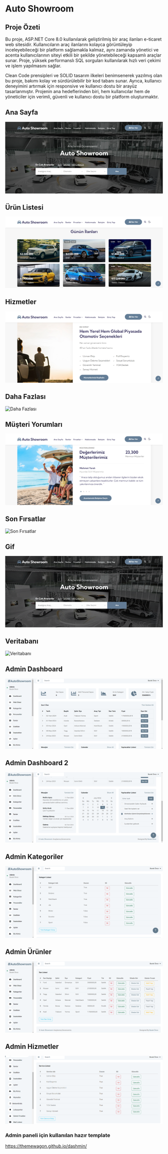 # Auto Showroom

## Proje Özeti

Bu proje, ASP.NET Core 8.0 kullanılarak geliştirilmiş bir araç ilanları e-ticaret web sitesidir. Kullanıcıların araç ilanlarını kolayca görüntüleyip inceleyebileceği bir platform sağlamakla kalmaz, aynı zamanda yönetici ve acenta kullanıcılarının siteyi etkili bir şekilde yönetebileceği kapsamlı araçlar sunar. Proje, yüksek performanslı SQL sorguları kullanılarak hızlı veri çekimi ve işlem yapılmasını sağlar. 


Clean Code prensipleri ve SOLID tasarım ilkeleri benimsenerek yazılmış olan bu proje, bakımı kolay ve sürdürülebilir bir kod tabanı sunar. Ayrıca, kullanıcı deneyimini artırmak için responsive ve kullanıcı dostu bir arayüz tasarlanmıştır. Projenin ana hedeflerinden biri, hem kullanıcılar hem de yöneticiler için verimli, güvenli ve kullanıcı dostu bir platform oluşturmaktır.


## Ana Sayfa
![Ana Sayfa](https://github.com/BurakOnce/AutoShowroom_Api/blob/master/ss/ana%20sayfa.png)

## Ürün Listesi
![Ürün Listesi](https://github.com/BurakOnce/AutoShowroom_Api/blob/master/ss/ürün%20listesi.png)

## Hizmetler
![Hizmetler](https://github.com/BurakOnce/AutoShowroom_Api/blob/master/ss/Hizmetler.png)

## Daha Fazlası
![Daha Fazlası](https://github.com/BurakOnce/AutoShowroom_Api/blob/master/ss/daha-fazlası.png)

## Müşteri Yorumları
![Müşteri Yorumları](https://github.com/BurakOnce/AutoShowroom_Api/blob/master/ss/müşteri%20yorumları.png)

## Son Fırsatlar
![Son Fırsatlar](https://github.com/BurakOnce/AutoShowroom_Api/blob/master/ss/son%20fırsatlar.png)

## Gif
![Auto Showroom](https://github.com/BurakOnce/AutoShowroom_Api/blob/master/ss/auto-showroom.gif)

## Veritabanı
![Veritabanı](https://github.com/BurakOnce/AutoShowroom_Api/blob/master/ss/veirtabanı.png)

## Admin Dashboard
![Admin Dashboard](https://github.com/BurakOnce/AutoShowroom_Api/blob/master/ss/admin-dashboard.png)

## Admin Dashboard 2
![Admin Dashboard 2](https://github.com/BurakOnce/AutoShowroom_Api/blob/master/ss/admin-dashboard-2.png)

## Admin Kategoriler
![Admin Kategoriler](https://github.com/BurakOnce/AutoShowroom_Api/blob/master/ss/admin-categories.png)

## Admin Ürünler
![Admin Ürünler](https://github.com/BurakOnce/AutoShowroom_Api/blob/master/ss/admin-products.png)

## Admin Hizmetler
![Admin Hizmetler](https://github.com/BurakOnce/AutoShowroom_Api/blob/master/ss/admin-services.png)



### Admin paneli için kullanılan hazır template
https://themewagon.github.io/dashmin/




